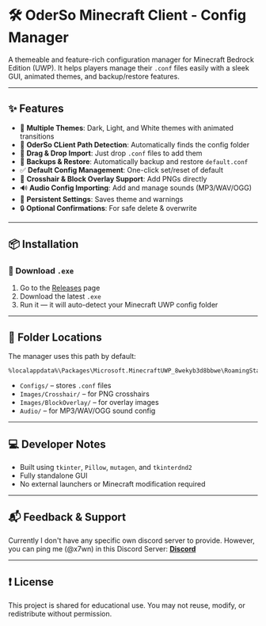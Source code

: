 # 🛠 OderSo Minecraft Client - Config Manager

A themeable and feature-rich configuration manager for Minecraft Bedrock Edition (UWP).
It helps players manage their `.conf` files easily with a sleek GUI, animated themes, and backup/restore features.

---

## ✨ Features

* 🎨 **Multiple Themes**: Dark, Light, and White themes with animated transitions
* 📁 **OderSo CLient Path Detection**: Automatically finds the config folder
* 🧲 **Drag & Drop Import**: Just drop `.conf` files to add them
* 🔄 **Backups & Restore**: Automatically backup and restore `default.conf`
* ✅ **Default Config Management**: One-click set/reset of default
* 🧱 **Crosshair & Block Overlay Support**: Add PNGs directly
* 🔊 **Audio Config Importing**: Add and manage sounds (MP3/WAV/OGG)
* 💾 **Persistent Settings**: Saves theme and warnings
* 🔒 **Optional Confirmations**: For safe delete & overwrite

---

## 📦 Installation

### 🔹 Download `.exe`

1. Go to the [Releases](https://github.com/Xem7z/OderSo-Config-Manager/releases) page
2. Download the latest `.exe`
3. Run it — it will auto-detect your Minecraft UWP config folder


---

## 📁 Folder Locations

The manager uses this path by default:

```
%localappdata%\Packages\Microsoft.MinecraftUWP_8wekyb3d8bbwe\RoamingState\OderSo\
```

* `Configs/` – stores `.conf` files
* `Images/Crosshair/` – for PNG crosshairs
* `Images/BlockOverlay/` – for overlay images
* `Audio/` – for MP3/WAV/OGG sound config

---

## 💻 Developer Notes

* Built using `tkinter`, `Pillow`, `mutagen`, and `tkinterdnd2`
* Fully standalone GUI
* No external launchers or Minecraft modification required

---

## 📬 Feedback & Support

Currently I don't have any specific own discord server to provide. However, you can ping me (@x7wn) in this Discord Server:
**[Discord](https://discord.gg/XN9uPbQ3Bm)**

---

## ❗ License

This project is shared for educational use. You may not reuse, modify, or redistribute without permission.
